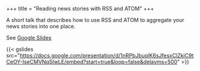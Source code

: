 +++
title = "Reading news stories with RSS and ATOM"
+++

A short talk that describes how to use RSS and ATOM to aggregate your news stories into one place.
<!--more-->
See [Google Slides](https://docs.google.com/presentation/d/1nRPbJbuqlK6sJfesxClZkiC9tCeOY-IseCMVNqSIwLE/edit)

{{< gslides src="https://docs.google.com/presentation/d/1nRPbJbuqlK6sJfesxClZkiC9tCeOY-IseCMVNqSIwLE/embed?start=true&loop=false&delayms=500" >}}